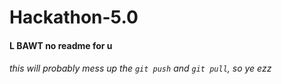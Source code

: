 # Hackathon-5.0
#### L BAWT no readme for u
###### this will probably mess up the `git push` and `git pull`, so ye ezz
